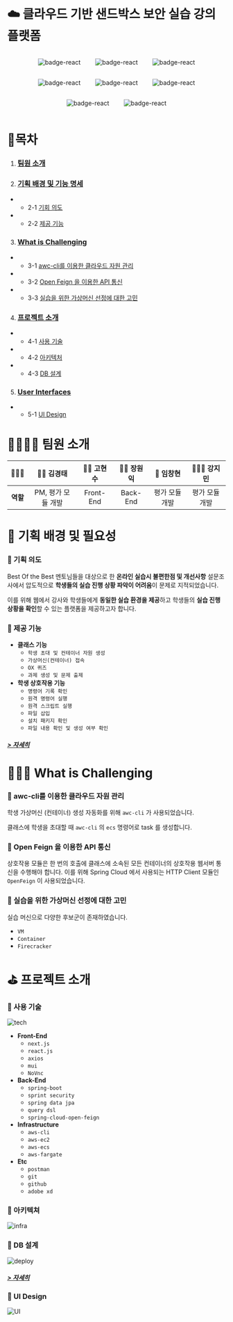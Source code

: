 # ☁️ **클라우드 기반 샌드박스 보안 실습 강의 플랫폼**

<div align="center"> 
  <img style="margin: 15px" src="https://img.shields.io/badge/react.js-17.0.2-9cf.svg" alt="badge-react" />
  <img style="margin: 15px" src="https://img.shields.io/badge/Next.js-11.1.2-inactive.svg" alt="badge-react"/>
  <img style="margin: 15px" src="https://img.shields.io/badge/awscli-2.2.23-red.svg" alt="badge-react" />
  <img style="margin: 15px" src="https://img.shields.io/badge/SpringBoot-2.5.4-green.svg" alt="badge-react" />
  <img style="margin: 15px" src="https://img.shields.io/badge/QueryDsl-4.4.0-success.svg" alt="badge-react"/>
  <img style="margin: 15px" src="https://img.shields.io/badge/SpringCloud-OpenFeign-green.svg" alt="badge-react" />
  <img style="margin: 15px" src="https://img.shields.io/badge/AWS-ECS-orange.svg" alt="badge-react"/>
  <img style="margin: 15px" src="https://img.shields.io/badge/AWS-EC2-orange.svg" alt="badge-react"/>
</div>

# 📝목차

1. ### [팀원 소개](#-팀원-소개)
2. ### [기획 배경 및 기능 명세](#-기획-배경-및-필요성)

- - 2-1 [기회 의도](#-기획-의도)
- - 2-2 [제공 기능](#-제공-기능)

3. ### [What is Challenging](#-What-is-Challenging)

- - 3-1 [awc-cli를 이용한 클라우드 자원 관리](#-aws-cli를-이용한-클라우드-자원-관리)
- - 3-2 [Open Feign 을 이용한 API 통신](#-Open-Feign-을-이용한-API-통신)
- - 3-3 [실습을 위한 가상머신 선정에 대한 고민](#-실습을-위한-가상머신-선정에-대한-고민)

4. ### [프로젝트 소개](#-프로젝트-소개)

- - 4-1 [사용 기술](#-사용-기술)
- - 4-2 [아키텍처](#-아키텍쳐)
- - 4-3 [DB 설계](#-DB-설계)

5. ### [User Interfaces](#-User-Interface)

- - 5-1 [UI Design](#-UI-Design)

# 👨‍👩‍👧‍👦 팀원 소개

|    👨‍👨‍👧    |    🧑‍💼 김경태    | 🧑‍💻 고현수 | 🧑‍🎨 장원익 |    🥷 임창현    |   👩🏻‍⚕️ 강지민    |
| :------: | :----------------: | :----------: | :----------: | :------------: | :------------: |
| **역할** | PM, 평가 모듈 개발 |  Front-End   |   Back-End   | 평가 모듈 개발 | 평가 모듈 개발 |

# 🔖 기획 배경 및 필요성

### 📌 기획 의도

Best Of the Best 멘토님들을 대상으로 한 **온라인 실습시 불편한점 및 개선사항** 설문조사에서 압도적으로 **학생들의 실습 진행 상황 파악이 어려움**이 문제로 지적되었습니다.

이를 위해 웹에서 강사와 학생들에게 **동일한 실습 환경을 제공**하고 학생들의 **실습 진행상황을 확인**할 수 있는 플랫폼을 제공하고자 합니다.

### 📌 제공 기능

- **클래스 기능**
  - `학생 초대 및 컨테이너 자원 생성`
  - `가상머신(컨테이너) 접속`
  - `OX 퀴즈`
  - `과제 생성 및 문제 출제`
- **학생 상호작용 기능**
  - `명령어 기록 확인`
  - `원격 명령어 실행`
  - `원격 스크립트 실행`
  - `파일 삽입`
  - `설치 패키지 확인`
  - `파일 내용 확인 및 생성 여부 확인`

##### [> 자세히](https://github.com/V-Ground/Backend/wiki/기능-명세)

# 👩🏻‍💻 What is Challenging

### 📌 awc-cli를 이용한 클라우드 자원 관리

학생 가상머신 (컨테이너) 생성 자동화를 위해 `awc-cli` 가 사용되었습니다.

클래스에 학생을 초대할 때 `awc-cli` 의 `ecs` 명령어로 task 를 생성합니다.

### 📌 Open Feign 을 이용한 API 통신

상호작용 모듈은 한 번의 호출에 클래스에 소속된 모든 컨테이너의 상호작용 웹서버 통신을 수행해야 합니다.
이를 위해 Spring Cloud 에서 사용되는 HTTP Client 모듈인 `OpenFeign` 이 사용되었습니다.

### 📌 실습을 위한 가상머신 선정에 대한 고민

실습 머신으로 다양한 후보군이 존재하였습니다.

- `VM`
- `Container`
- `Firecracker`

# ⛳️ 프로젝트 소개

### 📌 사용 기술

![tech](https://github.com/V-Ground/Backend/blob/master/assets/tech.png)

- **Front-End**
  - `next.js`
  - `react.js`
  - `axios`
  - `mui`
  - `NoVnc`
- **Back-End**
  - `spring-boot`
  - `sprint security`
  - `spring data jpa`
  - `query dsl`
  - `spring-cloud-open-feign`
- **Infrastructure**
  - `aws-cli`
  - `aws-ec2`
  - `aws-ecs`
  - `aws-fargate`
- **Etc**
  - `postman`
  - `git`
  - `github`
  - `adobe xd`

### 📌 아키텍쳐

![infra](https://github.com/V-Ground/Backend/blob/master/assets/infra.png)

### 📌 DB 설계

![deploy](https://github.com/V-Ground/Backend/blob/master/assets/db.png)

##### [> 자세히](https://github.com/V-Ground/Backend/blob/master/ass0ets/db.png)

### 📌 UI Design

![UI](https://github.com/V-Ground/Backend/blob/master/assets/ui.png)
